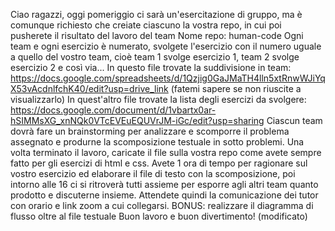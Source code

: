 Ciao ragazzi, oggi pomeriggio ci sarà un'esercitazione di gruppo, ma è comunque richiesto che creiate ciascuno la vostra repo, in cui poi pusherete il risultato del lavoro del team
Nome repo: human-code
Ogni team e ogni esercizio è numerato, svolgete l'esercizio con il numero uguale a quello del vostro team, cioè team 1 svolge esercizio 1, team 2 svolge esercizio 2 e così via... In questo file trovate la suddivisione in team: https://docs.google.com/spreadsheets/d/1Qzjig0GaJMaTH4lln5xtRnwWJiYqX53vAcdnlfchK40/edit?usp=drive_link (fatemi sapere se non riuscite a visualizzarlo)
In quest'altro file trovate la lista degli esercizi da svolgere: https://docs.google.com/document/d/1vbartx0ar-hSIMMsXG_xnNQk0VTcEVEuEQUVrJM-iGc/edit?usp=sharing
Ciascun team dovrà fare un brainstorming per analizzare e scomporre il problema assegnato e produrne la scomposizione testuale in sotto problemi. Una volta terminato il lavoro, caricate il file sulla vostra repo come avete sempre fatto per gli esercizi di html e css. Avete 1 ora di tempo per ragionare sul vostro esercizio ed elaborare il file di testo con la scomposizione, poi intorno alle 16 ci si ritroverà tutti assieme per esporre agli altri team quanto prodotto e discuterne insieme. Attendete quindi la comunicazione dei tutor con orario e link zoom a cui collegarsi.
BONUS: realizzare il diagramma di flusso oltre al file testuale
Buon lavoro e buon divertimento! (modificato) 